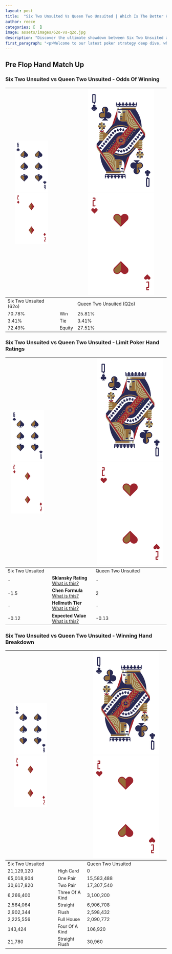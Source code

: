 ```yaml
---
layout: post
title:  "Six Two Unsuited Vs Queen Two Unsuited | Which Is The Better Hand In Poker? A Complete Guide"
author: reece
categories: [  ]
image: assets/images/62o-vs-q2o.jpg
description: "Discover the ultimate showdown between Six Two Unsuited and Queen Two Unsuited in poker! Uncover the odds, strategies, and scenarios where one hand triumphs over the other. Get ready to up your poker game with this thrilling analysis."
first_paragraph: "<p>Welcome to our latest poker strategy deep dive, where we're pitting two distinct hands against each other in a high-stakes showdown: Six Two Unsuited vs Queen Two Unsuited.</p><p>In the dynamic world of poker, every decision counts, and knowing which hand holds the upper hand is key to your success at the table.</p><p>In this article, we'll dissect these two hands, explore the scenarios where one dominates the other, and equip you with the knowledge to make strategic choices that can tip the odds in your favor.</p><p>Get ready to unravel the intriguing dynamics of these poker hands and elevate your game to new heights.</p>"
---
```




[comment]: # (sp0)

## Pre Flop Hand Match Up

<div class="table hand-ratings" markdown="1"> 



### Six Two Unsuited vs Queen Two Unsuited - Odds Of Winning


    
| ![image info](assets/images/hand1/6.png) ![image info](assets/images/hand1/2o.png) |  | ![image info](assets/images/hand2/Q.png) ![image info](assets/images/hand2/2o.png) |
| -------- | -------- | -------- |
| Six Two Unsuited (62o) |  | Queen Two Unsuited (Q2o) |
| 70.78% | Win | 25.81% |
| 3.41% | Tie | 3.41% |
| 72.49% | Equity | 27.51% |




[comment]: # (sp1)



### Six Two Unsuited vs Queen Two Unsuited - Limit Poker Hand Ratings


    
| ![image info](assets/images/hand1/6.png) ![image info](assets/images/hand1/2o.png) |  | ![image info](assets/images/hand2/Q.png) ![image info](assets/images/hand2/2o.png) |
| -------- | -------- | -------- |
| Six Two Unsuited |  | Queen Two Unsuited |
| - | **Sklansky Rating** [What is this?](/sklansky-rating-explained) | - |
| -1.5 | **Chen Formula** [What is this?](/chen-formula-explained) | 2 |
| - | **Hellmuth Tier** [What is this?](/Hellmuth-tier-explained) | - |
| -0.12 | **Expected Value** [What is this?](/expected-value-explained) | -0.13 |




[comment]: # (sp2)



### Six Two Unsuited vs Queen Two Unsuited - Winning Hand Breakdown


    
| ![image info](assets/images/hand1/6.png) ![image info](assets/images/hand1/2o.png) |  | ![image info](assets/images/hand2/Q.png) ![image info](assets/images/hand2/2o.png) |
| -------- | -------- | -------- |
| Six Two Unsuited |  | Queen Two Unsuited |
| 21,129,120 | High Card | 0 |
| 65,018,904 | One Pair | 15,583,488 |
| 30,617,820 | Two Pair | 17,307,540 |
| 6,266,400 | Three Of A Kind | 3,100,200 |
| 2,564,064 | Straight | 6,906,708 |
| 2,902,344 | Flush | 2,598,432 |
| 2,225,556 | Full House | 2,090,772 |
| 143,424 | Four Of A Kind | 106,920 |
| 21,780 | Straight Flush | 30,960 |




[comment]: # (sp3)



</div>

[comment]: # (sp4)



[comment]: # (sp5)

